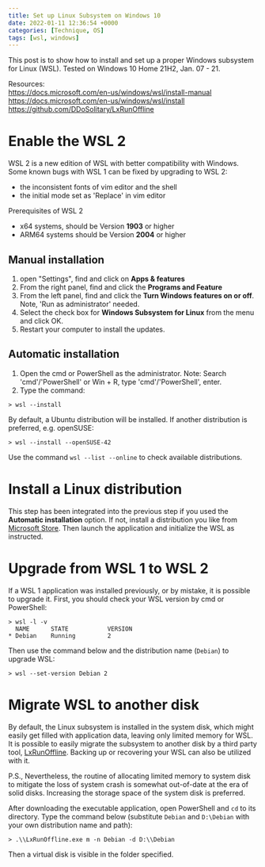 ```yaml
---
title: Set up Linux Subsystem on Windows 10
date: 2022-01-11 12:36:54 +0000
categories: [Technique, OS]
tags: [wsl, windows]
---
```


This post is to show how to install and set up a proper Windows subsystem for Linux (WSL). Tested on Windows 10 Home 21H2, Jan. 07 - 21.

Resources:  
<https://docs.microsoft.com/en-us/windows/wsl/install-manual>  
<https://docs.microsoft.com/en-us/windows/wsl/install>  
<https://github.com/DDoSolitary/LxRunOffline>  

# Enable the WSL 2
WSL 2 is a new edition of WSL with better compatibility with Windows. Some known bugs with WSL 1 can be fixed by upgrading to WSL 2:

- the inconsistent fonts of vim editor and the shell  
- the initial mode set as 'Replace' in vim editor  

Prerequisites of WSL 2

- x64 systems, should be Version **1903** or higher  
- ARM64 systems should be Version **2004** or higher  

## Manual installation
1. open "Settings", find and click on **Apps & features**  
2. From the right panel, find and click the **Programs and Feature**  
3. From the left panel, find and click the **Turn Windows features on or off**. Note, 'Run as administrator' needed.  
4. Select the check box for **Windows Subsystem for Linux** from the menu and click OK.  
5. Restart your computer to install the updates.  

## Automatic installation
1. Open the cmd or PowerShell as the administrator. Note: Search 'cmd'/'PowerShell' or Win + R, type 'cmd'/'PowerShell', enter.  
2. Type the command:  

``` console
> wsl --install
```

By default, a Ubuntu distribution will be installed. If another distribution is preferred, e.g. openSUSE: 

``` console
> wsl --install --openSUSE-42
```

Use the command `wsl --list --online` to check available distributions. 

# Install a Linux distribution
This step has been integrated into the previous step if you used the **Automatic installation** option. If not, install a distribution you like from [Microsoft Store](https://www.microsoft.com/en-gb/store/apps/windows). Then launch the application and initialize the WSL as instructed. 

# Upgrade from WSL 1 to WSL 2
If a WSL 1 application was installed previously, or by mistake, it is possible to upgrade it. First, you should check your WSL version by cmd or PowerShell: 

``` console
> wsl -l -v
  NAME      STATE           VERSION
* Debian    Running         2
```

Then use the command below and the distribution name (`Debian`) to upgrade WSL: 

``` console
> wsl --set-version Debian 2
```

# Migrate WSL to another disk
By default, the Linux subsystem is installed in the system disk, which might easily get filled with application data, leaving only limited memory for WSL. It is possible to easily migrate the subsystem to another disk by a third party tool, [LxRunOffline](https://github.com/DDoSolitary/LxRunOffline). Backing up or recovering your WSL can also be utilized with it. 

P.S., Nevertheless, the routine of allocating limited memory to system disk to mitigate the loss of system crash is somewhat out-of-date at the era of solid disks. Increasing the storage space of the system disk is preferred. 

After downloading the executable application, open PowerShell and `cd` to its directory. Type the command below (substitute `Debian` and `D:\Debian` with your own distribution name and path): 

``` console
> .\\LxRunOffline.exe m -n Debian -d D:\\Debian
```

Then a virtual disk is visible in the folder specified. 

